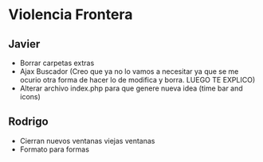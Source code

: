 # Violencia Frontera

## Javier

- Borrar carpetas extras
- Ajax Buscador (Creo que ya no lo vamos a necesitar ya que se me ocurio otra forma de hacer lo de modifica y borra. LUEGO TE EXPLICO)
- Alterar archivo index.php  para que genere nueva idea (time bar and icons)


## Rodrigo

- Cierran nuevos ventanas viejas ventanas
- Formato para formas